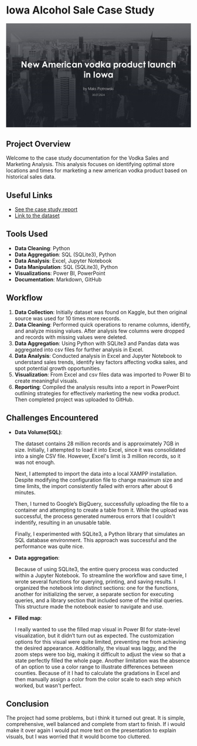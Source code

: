 # Iowa Alcohol Sale Case Study

![Title](/Images/Title.jpg)
## Project Overview

Welcome to the case study documentation for the Vodka Sales and Marketing Analysis. This analysis focuses on identifying optimal store locations and times for marketing a new american vodka product based on historical sales data.

## Useful Links

- [See the case study report](/presentation.pdf)
- [Link to  the dataset](https://data.iowa.gov/Sales-Distribution/Iowa-Liquor-Sales/m3tr-qhgy/about_data)

## Tools Used
- **Data Cleaning**: Python 
- **Data Aggregation**: SQL (SQLite3), Python
- **Data Analysis**: Excel, Jupyter Notebook
- **Data Manipulation**: SQL (SQLite3), Python
- **Visualizations**: Power BI, PowerPoint
- **Documentation**: Markdown, GitHub

## Workflow

1. **Data Collection**: Initially dataset was found on Kaggle, but then original source was used for 10 times more records.
2. **Data Cleaning**: Performed quick operations to rename columns, identify, and analyze missing values. After analysis few columns were dropped and records with missing values were deleted.
3. **Data Aggregation**: Using Python with SQLite3 and Pandas data was aggregated into csv files for further analysis in Excel.
3. **Data Analysis**: Conducted analysis in Excel and Jupyter Notebook to understand sales trends, identify key factors affecting vodka sales, and spot potential growth opportunities. 
4. **Visualization**: From Excel and csv files data was imported to Power BI to create meaningful visuals.
5. **Reporting**: Compiled the analysis results into a report in PowerPoint outlining strategies for effectively marketing the new vodka product. Then completed project was uploaded to GitHub.

## Challenges Encountered

- **Data Volume(SQL)**: 

    The dataset contains 28 million records and is approximately 7GB in size. Initially, I attempted to load it into Excel, since it was consolidated into a single CSV file. However, Excel's limit is 3 million records, so it was not enough.

    Next, I attempted to import the data into a local XAMPP installation. Despite modifying the configuration file to change maximum size and time limits, the import consistently failed with errors after about 6 minutes.

    Then, I turned to Google’s BigQuery, successfully uploading the file to a container and attempting to create a table from it. While the upload was successful, the process generated numerous errors that I couldn't indentify, resulting in an unusable table.

    Finally, I experimented with SQLite3, a Python library that simulates an SQL database environment. This approach was successful and the performance was quite nice.
- **Data aggregation**: 
    
    Because of using SQLite3, the entire query process was conducted within a Jupyter Notebook. To streamline the workflow and save time, I wrote several functions for querying, printing, and saving results. I organized the notebook into distinct sections: one for the functions, another for initializing the server, a separate section for executing queries, and a library section that included some of the initial queries. This structure made the notebook easier to navigate and use.

- **Filled map**: 
    
    I really wanted to use the filled map visual in Power BI for state-level visualization, but it didn’t turn out as expected. The customization options for this visual were quite limited, preventing me from achieving the desired appearance. Additionally, the visual was laggy, and the zoom steps were too big, making it difficult to adjust the view so that a state perfectly filled the whole page. Another limitation was the absence of an option to use a color range to illustrate differences between counties. Because of it I had to calculate the gradations in Excel and then manually assign a color from the color scale to each step which worked, but wasn't perfect.


## Conclusion

The project had some problems, but i think it turned out great. It is simple, comprehensive, well balanced and complete from start to finish. If i would make it over again I would put more text on the presentation to explain visuals, but I was worried that it would bcome too cluttered.

